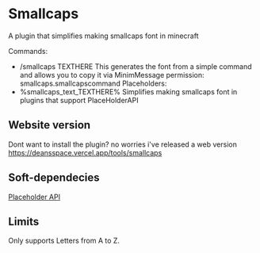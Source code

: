 # Smallcaps
A plugin that simplifies making smallcaps font in minecraft

Commands:
  - /smallcaps TEXTHERE
    This generates the font from a simple command and allows you to copy it via MinimMessage
    permission: smallcaps.smallcapscommand
Placeholders:
  - %smallcaps_text_TEXTHERE%
    Simplifies making smallcaps font in plugins that support PlaceHolderAPI

## Website version
Dont want to install the plugin? no worries i've released a web version <br>
https://deansspace.vercel.app/tools/smallcaps
## Soft-dependecies
  [Placeholder API](https://www.spigotmc.org/resources/placeholderapi.6245/)

## Limits
 Only supports Letters from A to Z.
